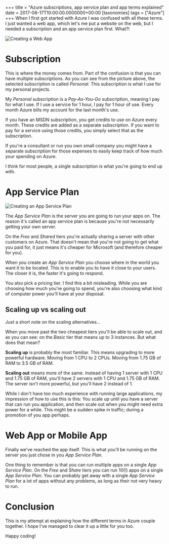 +++
title = "Azure subscriptions, app service plan and app terms explained"
date = 2017-08-17T10:00:00.0000000+00:00
[taxonomies]
tags = ["Azure"]
+++
When I first got started with Azure I was confused with all these terms. I just wanted a web app, which let's me put a website on the web, but I needed a subscription and an app service plan first. What?!

![Creating a Web App](/images/Screenshot-170712-092111-1.png)

# Subscription

This is where the money comes from. Part of the confusion is that you can have multiple subscriptions. As you can see from the picture above, the selected subscription is called *Personal*. This subscription is what I use for my personal projects.

My *Personal* subscription is a *Pay-As-You-Go* subscription, meaning I pay for what I use. If I use a service for 1 hour, I pay for 1 hour of use. Every month Azure bills my account for the last month's use.

If you have an MSDN subscription, you get credits to use on Azure every month. These credits are added as a separate subscription. If you want to pay for a service using those credits, you simply select that as the subscription.

If you're a consultant or run you own small company you might have a separate subscription for those expenses to easily keep track of how much your spending on Azure.

I think for most people, a single subscription is what you're going to end up with.

# App Service Plan

![Creating an App Service Plan](/images/Screenshot-170712-095702.png)

The *App Service Plan* is the server you are going to run your apps on. The reason it's called an app service plan is because you're not necessarily getting your own server.

On the *Free* and *Shared* tiers you're actually sharing a server with other customers on Azure. That doesn't mean that you're not going to get what you paid for, it just means it's cheaper for Microsoft (and therefore cheaper for you).

When you create an *App Service Plan* you choose where in the world you want it to be located. This is to enable you to have it close to your users. The closer it is, the faster it's going to respond.

You also pick a pricing tier. I find this a bit misleading. While you are choosing how much you're going to spend, you're also choosing what kind of computer power you'll have at your disposal.

## Scaling up vs scaling out

Just a short note on the scaling alternatives...

When you move past the two cheapest tiers you'll be able to scale out, and as you can see: on the *Basic* tier that means up to 3 instances. But what does that mean?

**Scaling up** is probably the most familiar. This means upgrading to more powerful hardware. Moving from 1 CPU to 2 CPUs. Moving from 1.75 GB of RAM to 3.5 GB of RAM.

**Scaling out** means more of the same. Instead of having 1 server with 1 CPU and 1.75 GB of RAM, you'll have 2 servers with 1 CPU and 1.75 GB of RAM. The server isn't more powerful, but you'll have 2 instead of 1.

While I don't have too much experience with running large applications, my impression of how to use this is this: You scale up until you have a server that can run you application, and then scale out when you might need extra power for a while. This might be a sudden spike in traffic; during a promotion of you app perhaps.

# Web App or Mobile App

Finally we've reached the app itself. This is what you'll be running on the server you just chose in you *App Service Plan*.

One thing to remember is that you can run multiple apps on a single *App Service Plan*. On the *Free* and *Share* tiers you can run 10(!) apps on a single *App Service Plan*. You can probably get away with a single *App Service Plan* for a lot of apps without any problems, as long as their not very heavy to run.

# Conclusion

This is my attempt at explaining how the different terms in Azure couple together. I hope I've managed to clear it up a little for you too.

Happy coding!
